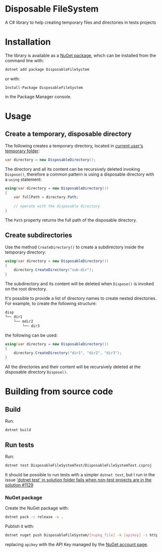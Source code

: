 Disposable FileSystem
=====================
A C# library to help creating temporary files and directories in tests projects

# Installation
The library is available as a [NuGet package](https://www.nuget.org/packages/DisposableFileSystem/), which can be installed from the command line with:


```bash
dotnet add package DisposableFileSystem
```
or with:

```
Install-Package DisposableFileSystem
```

in the Package Manager console.


# Usage
## Create a temporary, disposable directory

The following creates a temporary directory, located in [current user's temporary folder](https://docs.microsoft.com/en-us/dotnet/api/system.io.path.gettemppath?view=netframework-4.7.2):

```csharp
var directory = new DisposableDirectory();
```

The directory and all its content can be recursively deleted invoking `Dispose()`, therefore a common pattern is using a disposable directory with a `using` statement:

```csharp
using(var directory = new DisposableDirectory())
{
    var fullPath = directory.Path;
    
    // operate with the disposable directory
}
```
The `Path` property returns the full path of the disposable directory.

## Create subdirectories
Use the method `CreateDirectory()` to create a subdirectory inside the temporary directory:

```csharp
using(var directory = new DisposableDirectory())
{
    directory.CreateDirectory("sub-dir");
}
```

The subdirectory and its content will be deleted when `Dispose()` is invoked on the root directory.

It's possible to provide a list of directory names to create nested directories. For example, to create the following structure:

```bash
disp
└── dir1
    └── mdir2
        └── dir3
```

the following can be used:

```csharp
using(var directory = new DisposableDirectory())
{
    directory.CreateDirectory("dir1", "dir2", "dir3");
}
```

All the directories and their content will be recursively deleted at the disposable directory `Dispose()`.


# Building from source code
## Build
Run:

```
dotnet build
```

## Run tests
Run:

```bash
dotnet test DisposableFileSystemTest/DisposableFileSystemTest.csproj
```

It should be possible to run tests with a simpler `dotnet test`, but I run in the issue ['dotnet test' in solution folder fails when non-test projects are in the solution #1129](http://wiki.c2.com/?DisposableFileSystem)

### NuGet package
Create the NuGet package with:

```bash
dotnet pack -c release -o .
```

Publish it with:

```bash
dotnet nuget push DisposableFileSystem/[nupkg_file] -k [apikey] -s https://api.nuget.org/v3/index.json
```

replacing `apikey` with the API Key managed by the [NuGet account page](https://www.nuget.org/account/apikeys).
